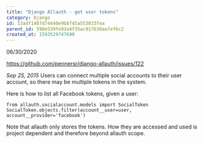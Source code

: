```yaml
---
title: "Django Allauth - get user tokens"
category: Django
id: 53adf1407d74440e9b8f45a553033fea
parent_id: 598e539fe93a4f35ac917630ae7ef6c2
created_at: 1593529747690
---
```


06/30/2020

https://github.com/pennersr/django-allauth/issues/122

_Sep 25, 2015_
Users can connect multiple social accounts to their user account, so there may be multiple tokens in the system.

Here is how to list all Facebook tokens, given a user:

```
from allauth.socialaccount.models import SocialToken
SocialToken.objects.filter(account__user=user, account__provider='facebook')
```

Note that allauth only stores the tokens. How they are accessed and used is project dependent and therefore beyond allauth scope.
    